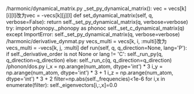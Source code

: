 /harmonic/dynamical_matrix.py
_set_py_dynamical_matrix():
vec = vecs[k][i][l]改为vec = -vecs[k][j][l]
def set_dynamical_matrix(self, q, verbose=False):
        return self._set_py_dynamical_matrix(q, verbose=verbose)
        try:
            import phonopy._phonopy as phonoc
            self._set_c_dynamical_matrix(q)
        except ImportError:
            self._set_py_dynamical_matrix(q, verbose=verbose)
/harmonic/derivative_dynmat.py
vecs_multi = vecs[k, i, :multi]改为vecs_multi = -vecs[k, j, :multi]
def run(self, q, q_direction=None, lang='P'):
    if self._derivative_order is not None or lang != 'C':
        self._run_py(q, q_direction=q_direction)
    else:
        self._run_c(q, q_direction=q_direction)
/phonon/dos.py
i_x = np.arange(num_atom, dtype='int') * 3
i_y = np.arange(num_atom, dtype='int') * 3 + 1
i_z = np.arange(num_atom, dtype='int') * 3 + 2
filter=np.abs(self._frequencies)<1e-6
for i,x in enumerate(filter):
  self._eigenvectors[i,:,x]=0.0